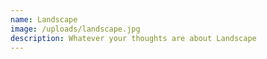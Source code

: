 ```yaml
---
name: Landscape
image: /uploads/landscape.jpg
description: Whatever your thoughts are about Landscape
---
```


